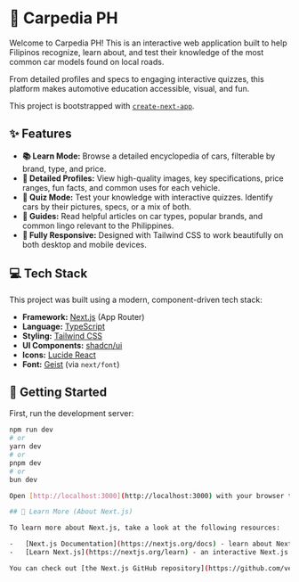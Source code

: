 # 🚗 Carpedia PH

Welcome to Carpedia PH! This is an interactive web application built to help Filipinos recognize, learn about, and test their knowledge of the most common car models found on local roads.

From detailed profiles and specs to engaging interactive quizzes, this platform makes automotive education accessible, visual, and fun.

This project is bootstrapped with [`create-next-app`](https://nextjs.org/docs/app/api-reference/cli/create-next-app).

## ✨ Features

* **📚 Learn Mode:** Browse a detailed encyclopedia of cars, filterable by brand, type, and price.
* **📸 Detailed Profiles:** View high-quality images, key specifications, price ranges, fun facts, and common uses for each vehicle.
* **🧠 Quiz Mode:** Test your knowledge with interactive quizzes. Identify cars by their pictures, specs, or a mix of both.
* **📖 Guides:** Read helpful articles on car types, popular brands, and common lingo relevant to the Philippines.
* **📱 Fully Responsive:** Designed with Tailwind CSS to work beautifully on both desktop and mobile devices.

## 💻 Tech Stack

This project was built using a modern, component-driven tech stack:

* **Framework:** [Next.js](https://nextjs.org/) (App Router)
* **Language:** [TypeScript](https://www.typescriptlang.org/)
* **Styling:** [Tailwind CSS](https://tailwindcss.com/)
* **UI Components:** [shadcn/ui](https://ui.shadcn.com/)
* **Icons:** [Lucide React](https://lucide.dev/)
* **Font:** [Geist](https://vercel.com/font) (via `next/font`)

## 🚀 Getting Started

First, run the development server:

```bash
npm run dev
# or
yarn dev
# or
pnpm dev
# or
bun dev

Open [http://localhost:3000](http://localhost:3000) with your browser to see the result.

## 📖 Learn More (About Next.js)

To learn more about Next.js, take a look at the following resources:

-   [Next.js Documentation](https://nextjs.org/docs) - learn about Next.js features and API.
-   [Learn Next.js](https://nextjs.org/learn) - an interactive Next.js tutorial.

You can check out [the Next.js GitHub repository](https://github.com/vercel/next.js) - your feedback and contributions are welcome!
